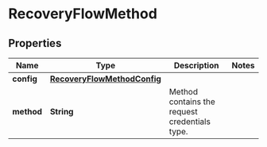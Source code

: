 

# RecoveryFlowMethod

## Properties

Name | Type | Description | Notes
------------ | ------------- | ------------- | -------------
**config** | [**RecoveryFlowMethodConfig**](RecoveryFlowMethodConfig.md) |  | 
**method** | **String** | Method contains the request credentials type. | 



